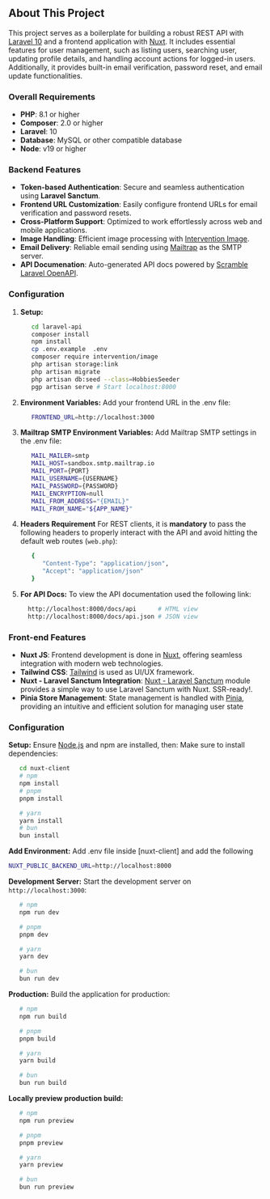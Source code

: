 ## About This Project

This project serves as a boilerplate for building a robust REST API with [Laravel 10](https://laravel.com/docs/10.x) and a frontend application with [Nuxt](https://nuxt.com/). It includes essential features for user management, such as listing users, searching user, updating profile details, and handling account actions for logged-in users. Additionally, it provides built-in email verification, password reset, and email update functionalities.


### Overall Requirements

- **PHP**: 8.1 or higher
- **Composer**: 2.0 or higher
- **Laravel**: 10
- **Database**: MySQL or other compatible database
- **Node**: v19 or higher

### Backend Features

- **Token-based Authentication**: Secure and seamless authentication using **Laravel Sanctum**.
- **Frontend URL Customization**: Easily configure frontend URLs for email verification and password resets.
- **Cross-Platform Support**: Optimized to work effortlessly across web and mobile applications.
- **Image Handling**: Efficient image processing with [Intervention Image](https://image.intervention.io/v3).
- **Email Delivery**: Reliable email sending using [Mailtrap](https://mailtrap.io/) as the SMTP server.
- **API Documenation**: Auto-generated API docs powered by [Scramble Laravel OpenAPI](https://scramble.dedoc.co/).

### Configuration

1. **Setup:**
   ```bash
      cd laravel-api
      composer install
      npm install
      cp .env.example  .env
      composer require intervention/image
      php artisan storage:link
      php artisan migrate
      php artisan db:seed --class=HobbiesSeeder
      pgp artisan serve # Start localhost:8000
   ```

2. **Environment Variables:**
    Add your frontend URL in the .env file:
   ```bash
      FRONTEND_URL=http://localhost:3000
   ```

3. **Mailtrap SMTP Environment Variables:**
    Add Mailtrap SMTP settings in the .env file:
   ```bash
      MAIL_MAILER=smtp
      MAIL_HOST=sandbox.smtp.mailtrap.io
      MAIL_PORT={PORT}
      MAIL_USERNAME={USERNAME}
      MAIL_PASSWORD={PASSWORD}
      MAIL_ENCRYPTION=null
      MAIL_FROM_ADDRESS="{EMAIL}"
      MAIL_FROM_NAME="${APP_NAME}"
   ```

4. **Headers Requirement**
   For REST clients, it is **mandatory** to pass the following headers to properly interact with the API and avoid hitting the default web routes (`web.php`):
   ```bash
      {
         "Content-Type": "application/json",
         "Accept": "application/json"
      }  
   ```
5. **For API Docs:**
    To view the API documentation used the following link:
    ```bash
      http://localhost:8000/docs/api      # HTML view
      http://localhost:8000/docs/api.json # JSON view
   ```

### Front-end Features

- **Nuxt JS**: Frontend development is done in [Nuxt](https://nuxt.com/), offering seamless integration with modern web technologies. 
- **Tailwind CSS**: [Tailwind](https://tailwindcss.com/) is used as UI/UX framework.
- **Nuxt - Laravel Sanctum Integration**: [Nuxt - Laravel Sanctum](https://manchenkoff.gitbook.io/nuxt-auth-sanctum) module provides a simple way to use Laravel Sanctum with Nuxt. SSR-ready!.
- **Pinia Store Management**: State management is handled with [Pinia](https://pinia.vuejs.org/), providing an intuitive and efficient solution for managing user state

### Configuration

**Setup:**
   Ensure [Node.js](https://nodejs.org/en) and npm are installed, then:
   Make sure to install dependencies:
   ```bash
      cd nuxt-client
      # npm
      npm install
      # pnpm
      pnpm install

      # yarn
      yarn install
      # bun
      bun install
   ```

**Add Environment:**
   Add .env file inside [nuxt-client] and add the following
   ```bash
   NUXT_PUBLIC_BACKEND_URL=http://localhost:8000
   ```
**Development Server:**
   Start the development server on `http://localhost:3000`:
   ```bash
      # npm
      npm run dev

      # pnpm
      pnpm dev

      # yarn
      yarn dev

      # bun
      bun run dev
   ```

**Production:**
   Build the application for production:
   ```bash
      # npm
      npm run build

      # pnpm
      pnpm build

      # yarn
      yarn build

      # bun
      bun run build
   ```
**Locally preview production build:**

   ```bash
      # npm
      npm run preview

      # pnpm
      pnpm preview

      # yarn
      yarn preview

      # bun
      bun run preview
   ```
   